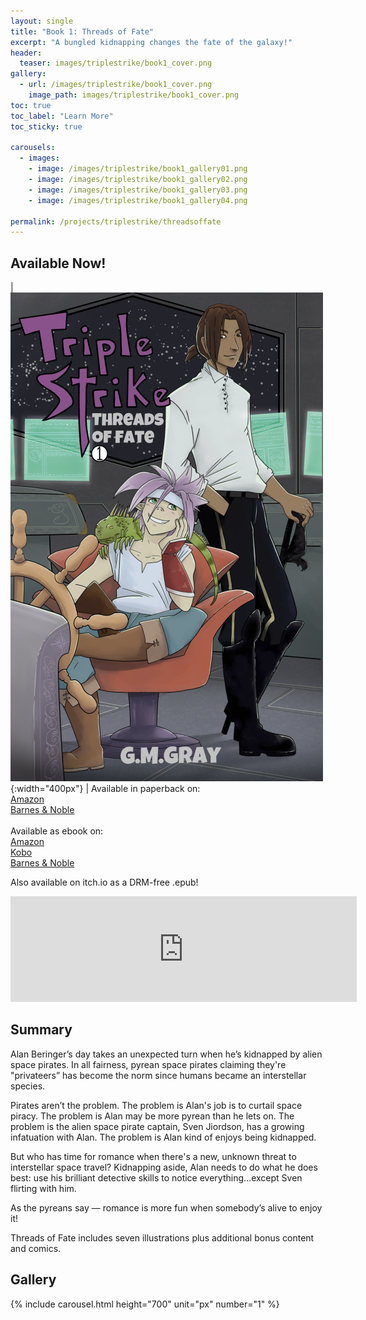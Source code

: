```yaml
---
layout: single
title: "Book 1: Threads of Fate"
excerpt: "A bungled kidnapping changes the fate of the galaxy!"
header:
  teaser: images/triplestrike/book1_cover.png
gallery:
  - url: /images/triplestrike/book1_cover.png
    image_path: images/triplestrike/book1_cover.png
toc: true
toc_label: "Learn More"
toc_sticky: true

carousels:
  - images:
    - image: /images/triplestrike/book1_gallery01.png
    - image: /images/triplestrike/book1_gallery02.png
    - image: /images/triplestrike/book1_gallery03.png
    - image: /images/triplestrike/book1_gallery04.png

permalink: /projects/triplestrike/threadsoffate
---
```


## Available Now!

| ![Triple Strike: Threads of Fate ](/images/triplestrike/book1_cover.png "Triple Strike: Threads of Fate"){:width="400px"} | Available in paperback on: <br> [Amazon](https://www.amazon.com/Triple-Strike-Threads-G-M-Gray/dp/B0BW2JDF72/) <br> [Barnes & Noble](https://www.barnesandnoble.com/w/triple-strike-g-m-gray/1141621257) <br><br> Available as ebook on: <br> [Amazon](https://www.amazon.com/Triple-Strike-Threads-G-M-Gray-ebook/dp/B0BW69YFGR/) <br> [Kobo](https://www.kobo.com/us/en/ebook/triple-strike-threads-of-fate) <br> [Barnes & Noble](https://www.barnesandnoble.com/w/triple-strike-g-m-gray/1141621257) <br>

Also available on itch.io as a DRM-free .epub!
<iframe frameborder="0" src="https://itch.io/embed/1783516?linkback=true&amp;border_width=2&amp;link_color=8A528A" width="554" height="169"><a href="https://akula-games.itch.io/triple-strike-threads-of-fate">Triple Strike: Threads of Fate by Akula Games</a></iframe> 

## Summary

Alan Beringer’s day takes an unexpected turn when he’s kidnapped by alien space pirates. In all fairness, pyrean space pirates claiming they're "privateers” has become the norm since humans became an interstellar species.

Pirates aren’t the problem. The problem is Alan's job is to curtail space piracy. The problem is Alan may be more pyrean than he lets on. The problem is the alien space pirate captain, Sven Jiordson, has a growing infatuation with Alan. The problem is Alan kind of enjoys being kidnapped.

But who has time for romance when there's a new, unknown threat to interstellar space travel? Kidnapping aside, Alan needs to do what he does best: use his brilliant detective skills to notice everything…except Sven flirting with him.

As the pyreans say — romance is more fun when somebody’s alive to enjoy it!

Threads of Fate includes seven illustrations plus additional bonus content and comics.

## Gallery

  {% include carousel.html height="700" unit="px" number="1" %}
  
